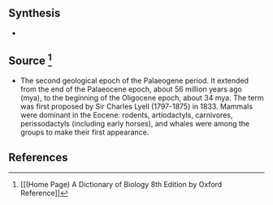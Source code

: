 ## Synthesis
- 
## Source [^1]
- The second geological epoch of the Palaeogene period. It extended from the end of the Palaeocene epoch, about 56 million years ago (mya), to the beginning of the Oligocene epoch, about 34 mya. The term was first proposed by Sir Charles Lyell (1797-1875) in 1833. Mammals were dominant in the Eocene: rodents, artiodactyls, carnivores, perissodactyls (including early horses), and whales were among the groups to make their first appearance.
## References

[^1]: [[(Home Page) A Dictionary of Biology 8th Edition by Oxford Reference]]